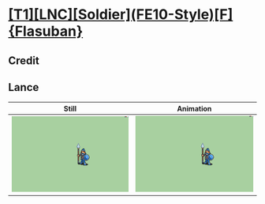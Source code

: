 # [\[T1\]\[LNC\]\[Soldier\]\(FE10-Style\)\[F\]{Flasuban}](../)

## Credit


	
## Lance

| Still | Animation |
| :---: | :-------: |
| ![Lance still](./Lance_000.png) | ![Lance animation](./Lance.gif) |
